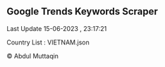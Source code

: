 

## Google Trends Keywords Scraper 
 
Last Update 15-06-2023 , 23:17:21

Country List :
VIETNAM.json



© Abdul Muttaqin 
